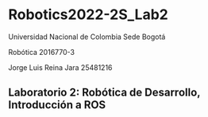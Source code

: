 # Robotics2022-2S_Lab2
Universidad Nacional de Colombia
Sede Bogotá

Robótica
2016770-3

Jorge Luis Reina Jara
25481216

## Laboratorio 2: Robótica de Desarrollo, Introducción a ROS

